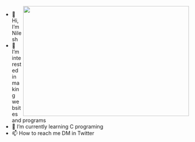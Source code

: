 <img align = "right" src="https://i.gifer.com/Bm7C.gif" width="450" height="300" />

- 👋 Hi, I’m Nilesh
- 👀 I’m interested in making websites and programs
- 🌱 I’m currently learning C programing
- 📫 How to reach me DM in Twitter


